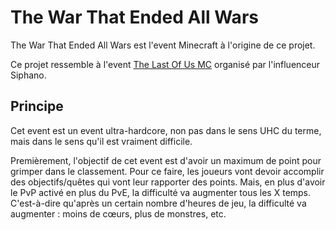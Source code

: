 # The War That Ended All Wars
The War That Ended All Wars est l'event Minecraft à l'origine de ce projet.

Ce projet ressemble à l'event [The Last Of Us MC](https://www.youtube.com/watch?v=HK6K2IUhDWI) organisé par l'influenceur Siphano.

## Principe
Cet event est un event ultra-hardcore, non pas dans le sens UHC du terme, mais dans le sens qu'il est vraiment difficile.

Premièrement, l'objectif de cet event est d'avoir un maximum de point pour grimper dans le classement. Pour ce faire, les joueurs vont devoir accomplir des objectifs/quêtes qui vont leur rapporter des points.
Mais, en plus d'avoir le PvP activé en plus du PvE, la difficulté va augmenter tous les X temps. C'est-à-dire qu'après un certain nombre d'heures de jeu, la difficulté va augmenter : moins de cœurs, plus de monstres, etc.